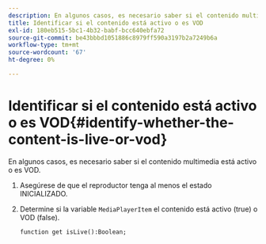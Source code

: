 ```yaml
---
description: En algunos casos, es necesario saber si el contenido multimedia está activo o es VOD.
title: Identificar si el contenido está activo o es VOD
exl-id: 180eb515-5bc1-4b32-babf-bcc640ebfa72
source-git-commit: be43bbbd1051886c8979ff590a3197b2a7249b6a
workflow-type: tm+mt
source-wordcount: '67'
ht-degree: 0%

---
```


# Identificar si el contenido está activo o es VOD{#identify-whether-the-content-is-live-or-vod}

En algunos casos, es necesario saber si el contenido multimedia está activo o es VOD.

1. Asegúrese de que el reproductor tenga al menos el estado INICIALIZADO.
1. Determine si la variable `MediaPlayerItem` el contenido está activo (true) o VOD (false).

   ```
   function get isLive():Boolean;
   ```
